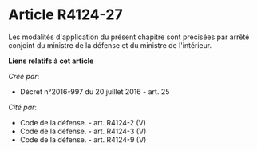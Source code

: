 # Article R4124-27

Les modalités d'application du présent chapitre sont précisées par arrêté conjoint du ministre de la défense et du ministre
de l'intérieur.

**Liens relatifs à cet article**

_Créé par_:

  - Décret n°2016-997 du 20 juillet 2016 - art. 25

_Cité par_:

  - Code de la défense. - art. R4124-2 (V)
  - Code de la défense. - art. R4124-3 (V)
  - Code de la défense. - art. R4124-9 (V)
